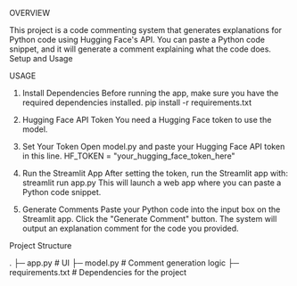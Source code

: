 OVERVIEW

This project is a code commenting system that generates explanations for Python code using Hugging Face's API. You can paste a Python code snippet, and it will generate a comment explaining what the code does.
Setup and Usage

USAGE

1. Install Dependencies
Before running the app, make sure you have the required dependencies installed.
pip install -r requirements.txt

2. Hugging Face API Token
You need a Hugging Face token to use the model.

3. Set Your Token
Open model.py and paste your Hugging Face API token in this line. HF_TOKEN = "your_hugging_face_token_here"

4. Run the Streamlit App
After setting the token, run the Streamlit app with:
streamlit run app.py
This will launch a web app where you can paste a Python code snippet.

6. Generate Comments
Paste your Python code into the input box on the Streamlit app.
Click the "Generate Comment" button.
The system will output an explanation comment for the code you provided.

Project Structure

.
├─ app.py            # UI
├─ model.py          # Comment generation logic
├─ requirements.txt  # Dependencies for the project
